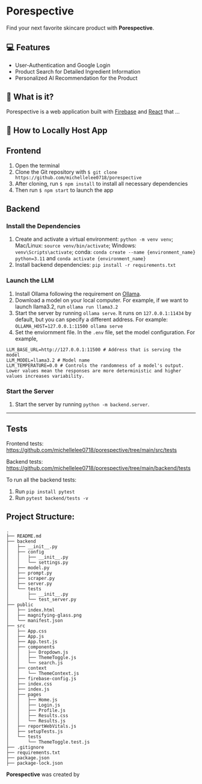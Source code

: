 #  Porespective
Find your next favorite skincare product with **Porespective**.

## 💻 Features
- User-Authentication and Google Login
- Product Search for Detailed Ingredient Information
- Personalized AI Recommendation for the Product

## 💫 What is it?
Porespective is a web application built with
[Firebase](https://firebase.google.com/) and [React](https://reactjs.org/) that ...

## 🧳 How to Locally Host App
## Frontend
1. Open the terminal
2. Clone the Git repository with ```$ git clone https://github.com/michellelee0718/porespective```
3. After cloning, run ```$ npm install``` to install all necessary dependencies
4. Then run ```$ npm start``` to launch the app

## Backend
### Install the Dependencies
1. Create and activate a virtual environment: ```python -m venv venv```; Mac/Linux: ```source venv/bin/activate```; Windows: ```venv\Scripts\activate```; conda: ```conda create --name {environment_name} python=3.11``` and ```conda activate {environment_name}```
2. Install backend dependencies: ```pip install -r requirements.txt```

### Launch the LLM
1. Install Ollama following the requirement on [Ollama](https://github.com/ollama/ollama).
2. Download a model on your local computer. For example, if we want to launch llama3.2, 
run ```ollama run llama3.2```
3. Start the server by running ```ollama serve```. It runs on ```127.0.0.1:11434``` by default, 
but you can specify a different address. For example:
```OLLAMA_HOST=127.0.0.1:11500 ollama serve```
4. Set the enviornment file. In the ```.env``` file, set the model configuration. For example,
```
LLM_BASE_URL=http://127.0.0.1:11500 # Address that is serving the model
LLM_MODEL=llama3.2 # Model name
LLM_TEMPERATURE=0.0 # Controls the randomness of a model's output. Lower values mean the responses are more deterministic and higher values increases variability.
```

### Start the Server
1. Start the server by running ```python -m backend.server```.
---

## Tests
Frontend tests: 
https://github.com/michellelee0718/porespective/tree/main/src/tests

Backend tests:
https://github.com/michellelee0718/porespective/tree/main/backend/tests

To run all the backend tests:

1. Run ```pip install pytest```
2. Run ```pytest backend/tests -v```


## Project Structure:
```
.
├── README.md
├── backend
│   ├── __init__.py
│   ├── config
│   │   ├── __init__.py
│   │   └── settings.py
│   ├── model.py
│   ├── prompt.py
│   ├── scraper.py
│   ├── server.py
│   └── tests
│       ├── __init__.py
│       └── test_server.py
├── public
│   ├── index.html
│   ├── magnifying-glass.png
│   └── manifest.json
├── src
│   ├── App.css
│   ├── App.js
│   ├── App.test.js
│   ├── components
│   │   ├── Dropdown.js
│   │   ├── ThemeToggle.js
│   │   └── search.js
│   ├── context
│   │   └── ThemeContext.js
│   ├── firebase-config.js
│   ├── index.css
│   ├── index.js
│   ├── pages
│   │   ├── Home.js
│   │   ├── Login.js
│   │   ├── Profile.js
│   │   ├── Results.css
│   │   └── Results.js
│   ├── reportWebVitals.js
│   ├── setupTests.js
│   └── tests
│       └── ThemeToggle.test.js
├── .gitignore
├── requirements.txt
├── package.json
├── package-lock.json
```

**Porespective** was created by 
